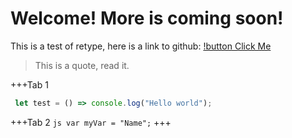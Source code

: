 Welcome! More is coming soon! 
=============================

This is a test of retype, here is a link to github: [!button Click Me](https://github.com/KingRA24/KingRA24.github.io)

>This is a quote, read it.

+++Tab 1
```js
 let test = () => console.log("Hello world");
 ```
 +++Tab 2
 `js var myVar = "Name";`
 +++
